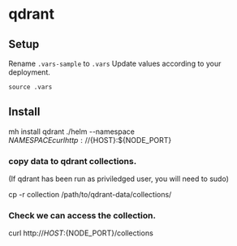 # qdrant

## Setup

Rename `.vars-sample` to `.vars`
Update values according to your deployment.

`source .vars`


## Install

mh install qdrant ./helm  --namespace ${NAMESPACE}
curl http://${HOST}:${NODE_PORT}


### copy data to qdrant collections.

(If qdrant has been run as priviledged user, you will
need to sudo)

cp -r collection /path/to/qdrant-data/collections/


### Check we can access the collection.

curl http://${HOST}:${NODE_PORT}/collections
